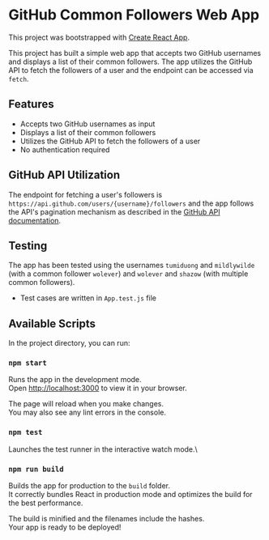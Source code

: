 # GitHub Common Followers Web App

This project was bootstrapped with [Create React App](https://github.com/facebook/create-react-app).

This project has built a simple web app that accepts two GitHub usernames and displays a list of their common followers. The app utilizes the GitHub API to fetch the followers of a user and the endpoint can be accessed via `fetch`.

## Features

- Accepts two GitHub usernames as input
- Displays a list of their common followers
- Utilizes the GitHub API to fetch the followers of a user
- No authentication required

## GitHub API Utilization

The endpoint for fetching a user's followers is `https://api.github.com/users/{username}/followers` and the app follows the API's pagination mechanism as described in the [GitHub API documentation](https://docs.github.com/en/rest/users/followers#list-followers-of-a-user).

## Testing

The app has been tested using the usernames `tumiduong` and `mildlywilde` (with a common follower `wolever`) and `wolever` and `shazow` (with multiple common followers).

- Test cases are written in `App.test.js` file

## Available Scripts

In the project directory, you can run:

### `npm start`

Runs the app in the development mode.\
Open [http://localhost:3000](http://localhost:3000) to view it in your browser.

The page will reload when you make changes.\
You may also see any lint errors in the console.

### `npm test`

Launches the test runner in the interactive watch mode.\

### `npm run build`

Builds the app for production to the `build` folder.\
It correctly bundles React in production mode and optimizes the build for the best performance.

The build is minified and the filenames include the hashes.\
Your app is ready to be deployed!
